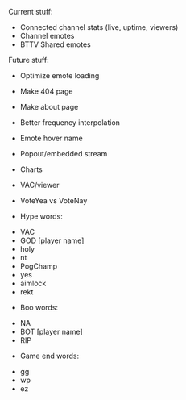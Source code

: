 Current stuff:
* Connected channel stats (live, uptime, viewers)
* Channel emotes
* BTTV Shared emotes

Future stuff:
* Optimize emote loading
* Make 404 page
* Make about page
* Better frequency interpolation
* Emote hover name
* Popout/embedded stream
* Charts
* VAC/viewer
* VoteYea vs VoteNay

* Hype words:
 - VAC
 - GOD [player name]
 - holy
 - nt
 - PogChamp
 - yes
 - aimlock
 - rekt

* Boo words:
 - NA
 - BOT [player name]
 - RIP

* Game end words:
 - gg
 - wp
 - ez
